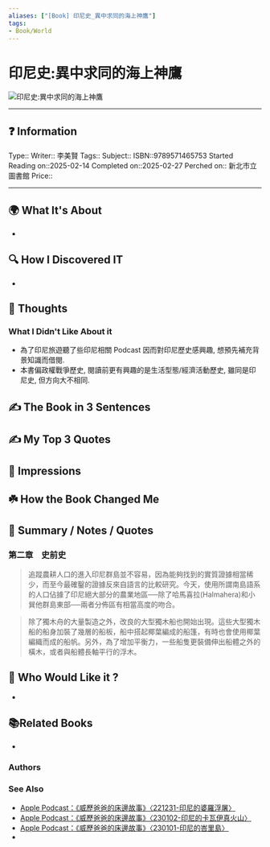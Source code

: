 ```yaml
---
aliases: ["[Book] 印尼史_異中求同的海上神鷹"]
tags:
- Book/World
---
```


# 印尼史:異中求同的海上神鷹
![印尼史:異中求同的海上神鷹](https://webcdn2.ebook.hyread.com.tw/bookcover/386598978957146575320244624020605.jpg)


___
## ❓ Information
Type::
Writer:: 李美賢
Tags::
Subject::
ISBN::9789571465753
Started Reading on::2025-02-14
Completed on::2025-02-27
Perched on:: 新北市立圖書館
Price::
___

## 🌍 What It's About
-

## 🔍 How I Discovered IT
-

## 🧠 Thoughts

### What I Didn't Like About it
- 為了印尼旅遊聽了些印尼相關 Podcast 因而對印尼歷史感興趣, 想預先補充背景知識而借閱.
- 本書偏政權戰爭歷史, 閱讀前更有興趣的是生活型態/經濟活動歷史, 雖同是印尼史, 但方向大不相同.


## ✍️ The Book in 3 Sentences

## ✍️ My Top 3 Quotes

## 🎨 Impressions

## ☘️ How the Book Changed Me

## 📒 Summary / Notes / Quotes

### 第二章　史前史
> 追蹤農耕人口的進入印尼群島並不容易，因為能夠找到的實質證據相當稀少，而至今最確鑿的證據反來自語言的比較研究。今天，使用所謂南島語系的人口佔據了印尼絕大部分的農業地區──除了哈馬喜拉(Halmahera)和小巽他群島東部──兩者分佈區有相當高度的吻合。

> 除了獨木舟的大量製造之外，改良的大型獨木船也開始出現。這些大型獨木船的船身加裝了幾層的船板，船中搭起椰葉編成的船篷，有時也會使用椰葉編織而成的船帆。另外，為了增加平衡力，一些船隻更裝備伸出船體之外的橫木，或者與船體長軸平行的浮木。


## 🥰 Who Would Like it ?
-

## 📚Related Books
-

### Authors


### See Also

- [Apple Podcast：《威歷爸爸的床邊故事》〈221231-印尼的婆羅浮屠〉](https://podcasts.apple.com/tw/podcast/id1547369433?i=1000591808797)
- [Apple Podcast：《威歷爸爸的床邊故事》〈230102-印尼的卡瓦伊真火山〉](https://podcasts.apple.com/tw/podcast/id1547369433?i=1000592040364)
- [Apple Podcast：《威歷爸爸的床邊故事》〈230101-印尼的峇里島〉](https://podcasts.apple.com/tw/podcast/id1547369433?i=1000591875110)
- 
